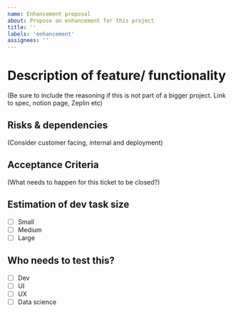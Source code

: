 ```yaml
---
name: Enhancement proposal
about: Propose an enhancement for this project
title: ''
labels: 'enhancement'
assignees: ''
---
```

# Description of feature/ functionality

(Be sure to include the reasoning if this is not part of a bigger project. Link to spec, notion page, Zeplin etc)

## Risks & dependencies

(Consider customer facing, internal and deployment)

## Acceptance Criteria
(What needs to happen for this ticket to be closed?)

## Estimation of dev task size

- [ ] Small
- [ ] Medium
- [ ] Large

## Who needs to test this?

- [ ] Dev
- [ ] UI
- [ ] UX
- [ ] Data science
